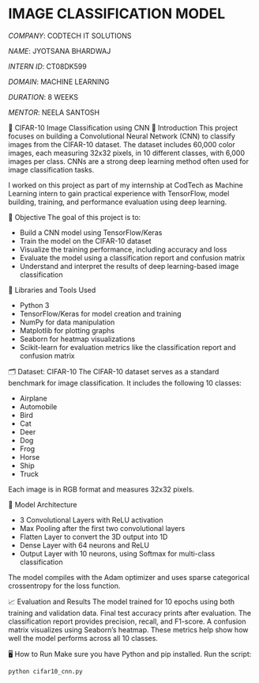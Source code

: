 # IMAGE CLASSIFICATION MODEL

*COMPANY*: CODTECH IT SOLUTIONS

*NAME*: JYOTSANA BHARDWAJ

*INTERN ID*: CT08DK599

*DOMAIN*: MACHINE LEARNING

*DURATION*: 8 WEEKS

*MENTOR*: NEELA SANTOSH

🧠 CIFAR-10 Image Classification using CNN
📘 Introduction
This project focuses on building a Convolutional Neural Network (CNN) to classify images from the CIFAR-10 dataset. The dataset includes 60,000 color images, each measuring 32x32 pixels, in 10 different classes, with 6,000 images per class. CNNs are a strong deep learning method often used for image classification tasks.

I worked on this project as part of my internship at CodTech as Machine Learning intern to gain practical experience with TensorFlow, model building, training, and performance evaluation using deep learning.

🎯 Objective
The goal of this project is to:

- Build a CNN model using TensorFlow/Keras
- Train the model on the CIFAR-10 dataset
- Visualize the training performance, including accuracy and loss
- Evaluate the model using a classification report and confusion matrix
- Understand and interpret the results of deep learning-based image classification

🧰 Libraries and Tools Used
- Python 3  
- TensorFlow/Keras for model creation and training  
- NumPy for data manipulation  
- Matplotlib for plotting graphs  
- Seaborn for heatmap visualizations  
- Scikit-learn for evaluation metrics like the classification report and confusion matrix  

🗂 Dataset: CIFAR-10
The CIFAR-10 dataset serves as a standard benchmark for image classification. It includes the following 10 classes:  

- Airplane  
- Automobile  
- Bird  
- Cat  
- Deer  
- Dog  
- Frog  
- Horse  
- Ship  
- Truck  

Each image is in RGB format and measures 32x32 pixels.

🧪 Model Architecture
- 3 Convolutional Layers with ReLU activation  
- Max Pooling after the first two convolutional layers  
- Flatten Layer to convert the 3D output into 1D  
- Dense Layer with 64 neurons and ReLU  
- Output Layer with 10 neurons, using Softmax for multi-class classification  

The model compiles with the Adam optimizer and uses sparse categorical crossentropy for the loss function.

📈 Evaluation and Results
The model trained for 10 epochs using both training and validation data. Final test accuracy prints after evaluation. The classification report provides precision, recall, and F1-score. A confusion matrix visualizes using Seaborn’s heatmap. These metrics help show how well the model performs across all 10 classes.

🖥️ How to Run
Make sure you have Python and pip installed. Run the script:
<pre><code>python cifar10_cnn.py</code></pre>
